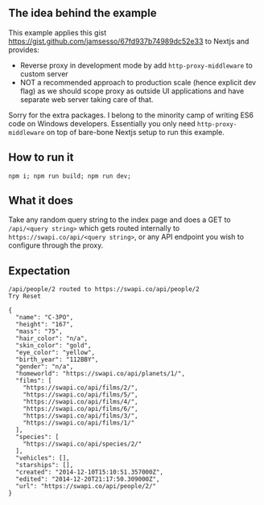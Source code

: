 ## The idea behind the example

This example applies this gist https://gist.github.com/jamsesso/67fd937b74989dc52e33 to Nextjs and provides:

* Reverse proxy in development mode by add `http-proxy-middleware` to custom server
* NOT a recommended approach to production scale (hence explicit dev flag) as we should scope proxy as outside UI applications and have separate web server taking care of that.

Sorry for the extra packages. I belong to the minority camp of writing ES6 code on Windows developers. Essentially you only need `http-proxy-middleware` on top of bare-bone Nextjs setup to run this example.

## How to run it

```
npm i; npm run build; npm run dev;
```

## What it does
Take any random query string to the index page and does a GET to `/api/<query string>` which gets routed internally to `https://swapi.co/api/<query string>`, or any API endpoint you wish to configure through the proxy.

## Expectation

```
/api/people/2 routed to https://swapi.co/api/people/2
Try Reset

{
  "name": "C-3PO",
  "height": "167",
  "mass": "75",
  "hair_color": "n/a",
  "skin_color": "gold",
  "eye_color": "yellow",
  "birth_year": "112BBY",
  "gender": "n/a",
  "homeworld": "https://swapi.co/api/planets/1/",
  "films": [
    "https://swapi.co/api/films/2/",
    "https://swapi.co/api/films/5/",
    "https://swapi.co/api/films/4/",
    "https://swapi.co/api/films/6/",
    "https://swapi.co/api/films/3/",
    "https://swapi.co/api/films/1/"
  ],
  "species": [
    "https://swapi.co/api/species/2/"
  ],
  "vehicles": [],
  "starships": [],
  "created": "2014-12-10T15:10:51.357000Z",
  "edited": "2014-12-20T21:17:50.309000Z",
  "url": "https://swapi.co/api/people/2/"
}
```